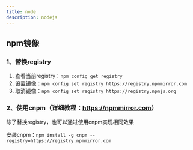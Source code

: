 ```yaml
---
title: node
description: nodejs
---
```


## npm镜像

### 1、替换registry

1. 查看当前registry：`npm config get registry` 
2. 设置镜像：`npm config set registry https://registry.npmmirror.com`
3. 取消镜像：`npm config set registry https://registry.npmjs.org`

### 2、使用cnpm（详细教程：<https://npmmirror.com>）

除了替换registry，也可以通过使用cnpm实现相同效果

安装cnpm：`npm install -g cnpm --registry=https://registry.npmmirror.com`
